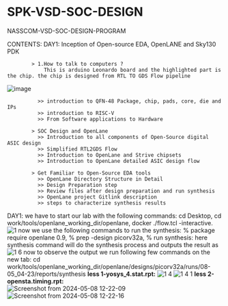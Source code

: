 # SPK-VSD-SOC-DESIGN

NASSCOM-VSD-SOC-DESIGN-PROGRAM

CONTENTS:
  DAY1: Inception of Open-source EDA, OpenLANE and Sky130 PDK
  
            > 1.How to talk to computers ?
                This is arduino Leonardo board and the highlighted part is the chip. the chip is designed from RTL TO GDS Flow pipeline
                
  ![image](https://github.com/saipoojitha13/SPK-VSD-SOC-DESIGN/assets/142095120/91009dd7-6177-4af6-bfc5-ccd81010d9c3)


            
              >> introduction to QFN-48 Package, chip, pads, core, die and IPs
              >> introduction to RISC-V
              >> From Software applications to Hardware
              
            > SOC Design and OpenLane
              >> Introduction to all components of Open-Source digital ASIC design 
              >> Simplified RTL2GDS Flow
              >> Introduction to OpenLane and Strive chipsets
              >> Introduction to OpenLane detailed ASIC design flow

            > Get Familiar to Open-Source EDA tools
              >> OpenLane Directory Structure in Detail
              >> Design Preparation step
              >> Review files after design preparation and run synthesis
              >> OpenLane project Gitlink description
              >> steps to characterize synthesis results


DAY1:  we have to start our lab with the following commands:
      cd Desktop,
      cd work/tools/openlane_working_dir/openlane,
      docker ./flow.tcl -interactive.
      ![1](https://github.com/saipoojitha13/SPK-VSD-SOC-DESIGN/assets/142095120/42e894c3-7c13-464a-b7d0-aa8ad5e384e1)
      now we use the following commands to run the synthesis:
      % package require openlane 0.9,
      % prep -design picorv32a,
      % run synthesis: here synthesis command will do the synthesis process and outputs the result as 
      ![1 6](https://github.com/saipoojitha13/SPK-VSD-SOC-DESIGN/assets/142095120/42d7e47b-fb92-4dde-a3c8-21197e60e2d7)
      now to observe the output we run following few commands on the new tab:
      cd work/tools/openlane_working_dir/openlane/designs/picorv32a/runs/08-05_04-23/reports/synthesis
      **less 1-yosys_4.stat.rpt:**
      ![1 4](https://github.com/saipoojitha13/SPK-VSD-SOC-DESIGN/assets/142095120/491f9bef-cbbc-4c10-bd98-c6e8b8b8708c)
      ![1 4 1](https://github.com/saipoojitha13/SPK-VSD-SOC-DESIGN/assets/142095120/9e5fedaf-547a-432b-979d-4d20e2c2699d)
      **less 2-opensta.timing.rpt:**  
      ![Screenshot from 2024-05-08 12-22-09](https://github.com/saipoojitha13/SPK-VSD-SOC-DESIGN/assets/142095120/6216a6a5-b8b0-4c93-9015-6dff849e3995)
      ![Screenshot from 2024-05-08 12-22-16](https://github.com/saipoojitha13/SPK-VSD-SOC-DESIGN/assets/142095120/f9b55d59-02c3-4025-955c-5fb50fcd27d3)


      
      
      

    
  
  
                      
